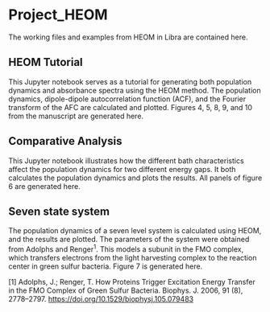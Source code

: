 # Project_HEOM
The working files and examples from HEOM in Libra are contained here.
## HEOM Tutorial
This Jupyter notebook serves as a tutorial for generating both population dynamics and absorbance spectra using the HEOM method. The population dynamics, dipole-dipole autocorrelation function (ACF), and the Fourier transform of the AFC are calculated and plotted. Figures 4, 5, 8, 9, and 10 from the manuscript are generated here.
## Comparative Analysis
This Jupyter notebook illustrates how the different bath characteristics affect the population dynamics for two different energy gaps. It both calculates the population dynamics and plots the results. All panels of figure 6 are generated here.

## Seven state system
The population dynamics of a seven level system is calculated using HEOM, and the results are plotted. The parameters of the system were obtained from Adolphs and Renger$^1$. This models a subunit in the FMO complex, which transfers electrons from the light harvesting complex to the reaction center in green sulfur bacteria. Figure 7 is generated here.

[1] Adolphs, J.; Renger, T. How Proteins Trigger Excitation Energy Transfer in the FMO Complex of Green Sulfur Bacteria. Biophys. J. 2006, 91 (8), 2778–2797. https://doi.org/10.1529/biophysj.105.079483

